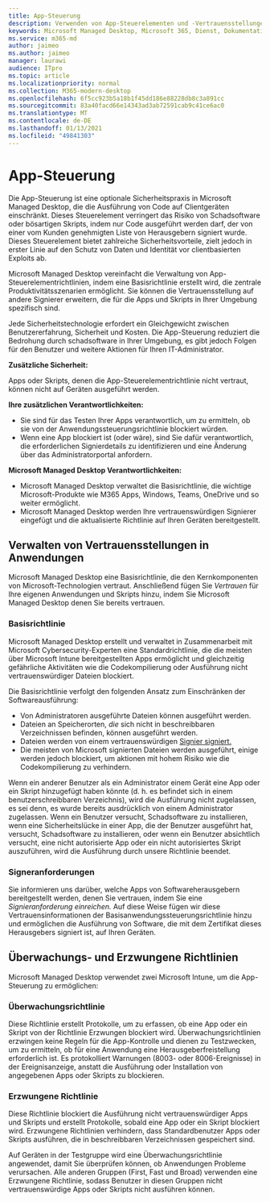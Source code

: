 ```yaml
---
title: App-Steuerung
description: Verwenden von App-Steuerelementen und -Vertrauensstellungen mit Anwendungen
keywords: Microsoft Managed Desktop, Microsoft 365, Dienst, Dokumentation
ms.service: m365-md
author: jaimeo
ms.author: jaimeo
manager: laurawi
audience: ITpro
ms.topic: article
ms.localizationpriority: normal
ms.collection: M365-modern-desktop
ms.openlocfilehash: 6f5cc923b5a18b1f45dd186e88228db8c3a891cc
ms.sourcegitcommit: 83a40facd66e14343ad3ab72591cab9c41ce6ac0
ms.translationtype: MT
ms.contentlocale: de-DE
ms.lasthandoff: 01/13/2021
ms.locfileid: "49841303"
---
```

# <a name="app-control"></a>App-Steuerung

Die App-Steuerung ist eine optionale Sicherheitspraxis in Microsoft Managed Desktop, die die Ausführung von Code auf Clientgeräten einschränkt. Dieses Steuerelement verringert das Risiko von Schadsoftware oder bösartigen Skripts, indem nur Code ausgeführt werden darf, der von einer vom Kunden genehmigten Liste von Herausgebern signiert wurde. Dieses Steuerelement bietet zahlreiche Sicherheitsvorteile, zielt jedoch in erster Linie auf den Schutz von Daten und Identität vor clientbasierten Exploits ab.

Microsoft Managed Desktop vereinfacht die Verwaltung von App-Steuerelementrichtlinien, indem eine Basisrichtlinie erstellt wird, die zentrale Produktivitätsszenarien ermöglicht. Sie können die Vertrauensstellung auf andere Signierer erweitern, die für die Apps und Skripts in Ihrer Umgebung spezifisch sind. 


Jede Sicherheitstechnologie erfordert ein Gleichgewicht zwischen Benutzererfahrung, Sicherheit und Kosten. Die App-Steuerung reduziert die Bedrohung durch schadsoftware in Ihrer Umgebung, es gibt jedoch Folgen für den Benutzer und weitere Aktionen für Ihren IT-Administrator.

**Zusätzliche Sicherheit:**

Apps oder Skripts, denen die App-Steuerelementrichtlinie nicht vertraut, können nicht auf Geräten ausgeführt werden.

**Ihre zusätzlichen Verantwortlichkeiten:**

- Sie sind für das Testen Ihrer Apps verantwortlich, um zu ermitteln, ob sie von der Anwendungssteuerungsrichtlinie blockiert würden.
- Wenn eine App blockiert ist (oder wäre), sind Sie dafür verantwortlich, die erforderlichen Signierdetails zu identifizieren und eine Änderung über das Administratorportal anfordern.

**Microsoft Managed Desktop Verantwortlichkeiten:**

- Microsoft Managed Desktop verwaltet die Basisrichtlinie, die wichtige Microsoft-Produkte wie M365 Apps, Windows, Teams, OneDrive und so weiter ermöglicht.
- Microsoft Managed Desktop werden Ihre vertrauenswürdigen Signierer eingefügt und die aktualisierte Richtlinie auf Ihren Geräten bereitgestellt.


## <a name="managing-trust-in-applications"></a>Verwalten von Vertrauensstellungen in Anwendungen

Microsoft Managed Desktop eine Basisrichtlinie, die den Kernkomponenten von Microsoft-Technologien vertraut. Anschließend fügen Sie *Vertrauen* für Ihre eigenen Anwendungen und Skripts hinzu, indem Sie Microsoft Managed Desktop denen Sie bereits vertrauen.

### <a name="base-policy"></a>Basisrichtlinie

Microsoft Managed Desktop erstellt und verwaltet in Zusammenarbeit mit Microsoft Cybersecurity-Experten eine Standardrichtlinie, die die meisten über Microsoft Intune bereitgestellten Apps ermöglicht und gleichzeitig gefährliche Aktivitäten wie die Codekompilierung oder Ausführung nicht vertrauenswürdiger Dateien blockiert.

Die Basisrichtlinie verfolgt den folgenden Ansatz zum Einschränken der Softwareausführung:

- Von Administratoren ausgeführte Dateien können ausgeführt werden.
- Dateien an Speicherorten, *die* sich nicht in beschreibbaren Verzeichnissen befinden, können ausgeführt werden.
- Dateien werden von einem vertrauenswürdigen [Signier signiert.](#signer-requests)
- Die meisten von Microsoft signierten Dateien werden ausgeführt, einige werden jedoch blockiert, um aktionen mit hohem Risiko wie die Codekompilierung zu verhindern.


Wenn ein anderer Benutzer als ein Administrator einem Gerät eine App oder ein Skript hinzugefügt haben könnte (d. h. es befindet sich in einem benutzerschreibbaren Verzeichnis), wird die Ausführung nicht zugelassen, es sei denn, es wurde bereits ausdrücklich von einem Administrator zugelassen. Wenn ein Benutzer versucht, Schadsoftware zu installieren, wenn eine Sicherheitslücke in einer App, die der Benutzer ausgeführt hat, versucht, Schadsoftware zu installieren, oder wenn ein Benutzer absichtlich versucht, eine nicht autorisierte App oder ein nicht autorisiertes Skript auszuführen, wird die Ausführung durch unsere Richtlinie beendet.

### <a name="signer-requests"></a>Signeranforderungen

Sie informieren uns darüber, welche Apps von Softwareherausgebern bereitgestellt werden, denen Sie vertrauen, indem Sie eine *Signieranforderung einreichen.* Auf diese Weise fügen wir diese Vertrauensinformationen der Basisanwendungssteuerungsrichtlinie hinzu und ermöglichen die Ausführung von Software, die mit dem Zertifikat dieses Herausgebers signiert ist, auf Ihren Geräten.

## <a name="audit-and-enforced-policies"></a>Überwachungs- und Erzwungene Richtlinien

Microsoft Managed Desktop verwendet zwei Microsoft Intune, um die App-Steuerung zu ermöglichen:

### <a name="audit-policy"></a>Überwachungsrichtlinie
Diese Richtlinie erstellt Protokolle, um zu erfassen, ob eine App oder ein Skript von der Richtlinie Erzwungen blockiert wird. Überwachungsrichtlinien erzwingen keine Regeln für die App-Kontrolle und dienen zu Testzwecken, um zu ermitteln, ob für eine Anwendung eine Herausgeberfreistellung erforderlich ist. Es protokolliert Warnungen (8003- oder 8006-Ereignisse) in der Ereignisanzeige, anstatt die Ausführung oder Installation von angegebenen Apps oder Skripts zu blockieren.

### <a name="enforced-policy"></a>Erzwungene Richtlinie
Diese Richtlinie blockiert die Ausführung nicht vertrauenswürdiger Apps und Skripts und erstellt Protokolle, sobald eine App oder ein Skript blockiert wird. Erzwungene Richtlinien verhindern, dass Standardbenutzer Apps oder Skripts ausführen, die in beschreibbaren Verzeichnissen gespeichert sind.

Auf Geräten in der Testgruppe wird eine Überwachungsrichtlinie angewendet, damit Sie überprüfen können, ob Anwendungen Probleme verursachen. Alle anderen Gruppen (First, Fast und Broad) verwenden eine Erzwungene Richtlinie, sodass Benutzer in diesen Gruppen nicht vertrauenswürdige Apps oder Skripts nicht ausführen können.







